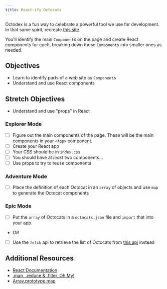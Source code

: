 ```yaml
---
title: React-ify Octocats
---
```


Octodex is a fun way to celebrate a powerful tool we use for development. In
that same spirit, recreate [this site](https://octodex.github.com/)

You'll identify the main `Component`s on the page and create React components
for each, breaking down those `Component`s into smaller ones as needed.

## Objectives

- Learn to identify parts of a web site as `Component`s
- Understand and use React components

## Stretch Objectives

- Understand and use "props" in React

### Explorer Mode

- [ ] Figure out the main components of the page. These will be the main
      components in your `<App>` component.
- [ ] Create your React app
- [ ] Your CSS should be in `index.css`
- [ ] You should have at _least_ two components...
- [ ] Use props to try to reuse components

### Adventure Mode

- [ ] Place the definition of each Octocat in an `array` of objects and use
      `map` to generate the Octocat components

### Epic Mode

- [ ] Put the `array` of Octocats in a `octocats.json` file and `import` that
      into your app.
- _OR_
- [ ] Use the `fetch` api to retrieve the list of Octocats from
      [this api](https://sdg-octodex.herokuapp.com/) instead

## Additional Resources

- [React Documentation](https://reactjs.org/docs/getting-started.html)
- [.map, .reduce & .filter, Oh My!](https://www.datchley.name/working-with-collections/)
- [Array.prototype.map](https://developer.mozilla.org/en-US/docs/Web/JavaScript/Reference/Global_Objects/Array/map)
